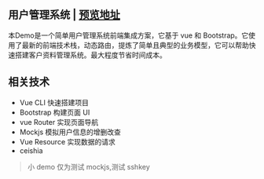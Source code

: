 ## 用户管理系统 | [预览地址](https://alpinzhang.github.io/user-ms/)

本Demo是一个简单用户管理系统前端集成方案，它基于 vue 和 Bootstrap。它使用了最新的前端技术栈，动态路由，提炼了简单且典型的业务模型，它可以帮助快速搭建客户资料管理系统。最大程度节省时间成本。

## 相关技术
- Vue CLI 快速搭建项目
- Bootstrap 构建页面 UI
- vue Router 实现页面导航
- Mockjs 模拟用户信息的增删改查
- Vue Resource 实现数据的请求
- ceishia
> 小 demo 仅为测试 mockjs,测试 sshkey
